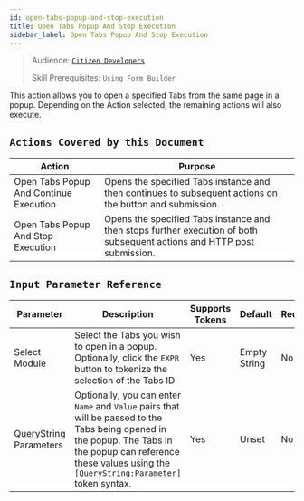 ```yaml
---
id: open-tabs-popup-and-stop-execution
title: Open Tabs Popup And Stop Execution
sidebar_label: Open Tabs Popup And Stop Execution
---
```


> Audience: [`Citizen Developers`](audience.md#citizen-developers)
>
> Skill Prerequisites: `Using Form Builder`

This action allows you to open a specified Tabs from the same page in a popup. Depending on the Action selected, the remaining actions will also execute.

## `Actions Covered by this Document`

| Action | Purpose |
| -- | -- |
| Open Tabs Popup And Continue Execution | Opens the specified Tabs instance and then continues to subsequent actions on the button and submission. |
| Open Tabs Popup And Stop Execution | Opens the specified Tabs  instance and then stops further execution of both subsequent actions and HTTP post submission. |

## `Input Parameter Reference`

| Parameter | Description | Supports Tokens | Default | Required |
| -- | -- | -- | -- | -- |
| Select Module | Select the Tabs you wish to open in a popup. Optionally, click the `EXPR` button to tokenize the selection of the Tabs ID| Yes | Empty String | No |
| QueryString Parameters | Optionally, you can enter `Name` and `Value` pairs that will be passed to the Tabs being opened in the popup. The Tabs in the popup can reference these values using the `[QueryString:Parameter]` token syntax. | Yes | Unset | No |
